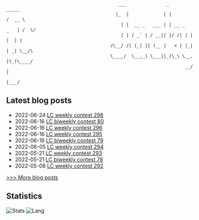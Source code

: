 
```
                                          ___               _              _____ 
                                         |_  |             | |            /  __ \
                                           | |  __ _   ___ | | __ _   _   | /  \/
                                           | | / _` | / __|| |/ /| | | |  | |    
                                       /\__/ /| (_| || (__ |   < | |_| | _| \__/\
                                       \____/  \__,_| \___||_|\_\ \__, |(_)\____/
                                                                   __/ |         
                                                                  |___/          
```

## Latest blog posts
- 2022-06-24 [LC weekly contest 298](https://scnujackychen.github.io/2022/06/24/LC-weekly-contest-298/)
- 2022-06-16 [LC biweekly contest 80](https://scnujackychen.github.io/2022/06/16/LC-biweekly-contest-80/)
- 2022-06-16 [LC weekly contest 296](https://scnujackychen.github.io/2022/06/16/LC-weekly-contest-296/)
- 2022-06-16 [LC weekly contest 295](https://scnujackychen.github.io/2022/06/16/LC-weekly-contest-295/)
- 2022-06-16 [LC biweekly contest 79](https://scnujackychen.github.io/2022/06/16/LC-biweekly-contest-79/)
- 2022-06-05 [LC weekly contest 294](https://scnujackychen.github.io/2022/06/05/LC-weekly-contest-294/)
- 2022-05-21 [LC weekly contest 293](https://scnujackychen.github.io/2022/05/21/LC-weekly-contest-293/)
- 2022-05-21 [LC biweekly contest 78](https://scnujackychen.github.io/2022/05/21/LC-biweekly-contest-78/)
- 2022-05-08 [LC weekly contest 292](https://scnujackychen.github.io/2022/05/08/LC-weekly-contest-292/)

[>>> More blog posts](https://jackyc.cn/)


## Statistics
![Stats](https://github-readme-stats.vercel.app/api?username=SCNUJackyChen)
![Lang](https://github-readme-stats.vercel.app/api/top-langs/?username=SCNUJackyChen&hide=ipynb,html&layout=compact)
